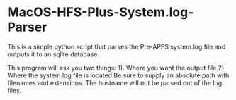 # MacOS-HFS-Plus-System.log-Parser
This is a simple python script that parses the Pre-APFS system.log file and outputs it to an sqlite database.

This program will ask you two things:
  1). Where you want the output file
  2). Where the system.log file is located
Be sure to supply an absolute path with filenames and extensions.
The hostname will not be parsed out of the log files. 

